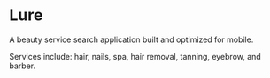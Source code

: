 # Lure

A beauty service search application built and optimized for mobile.

Services include: hair, nails, spa, hair removal, tanning, eyebrow, and barber.
